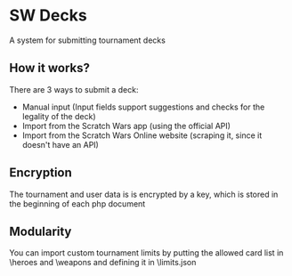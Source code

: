 # SW Decks
A system for submitting tournament decks

## How it works?
There are 3 ways to submit a deck:
- Manual input (Input fields support suggestions and checks for the legality of the deck)
- Import from the Scratch Wars app (using the official API)
- Import from the Scratch Wars Online website (scraping it, since it doesn't have an API)

## Encryption
The tournament and user data is is encrypted by a key, which is stored in the beginning of each php document

## Modularity
You can import custom tournament limits by putting the allowed card list in \heroes and \weapons and defining it in \limits.json